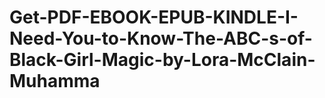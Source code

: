 # Get-PDF-EBOOK-EPUB-KINDLE-I-Need-You-to-Know-The-ABC-s-of-Black-Girl-Magic-by-Lora-McClain-Muhamma